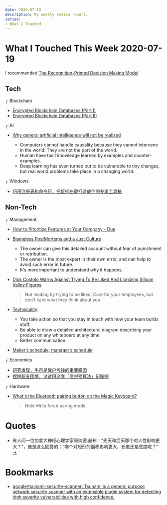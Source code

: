 ```yaml
---
date: 2020-07-19
description: My weekly review report.
series:
- What I Touched
---
```


# What I Touched This Week 2020-07-19

I recommended [The Recognition-Primed Decision Making Model](https://commoncog.com/blog/how-to-learn-tacit-knowledge/)

<!--more-->

## Tech

┌ Blockchain

* [Encrypted Blockchain Databases (Part I)](https://decentralizedthoughts.github.io/2020-07-10-encrypted-blockchain-databases-part-i/)
* [Encrypted Blockchain Databases (Part II)](https://decentralizedthoughts.github.io/2020-07-10-encrypted-blockchain-databases-part-ii/)

┌ AI

* [Why general artificial intelligence will not be realized](https://www.nature.com/articles/s41599-020-0494-4)

    * Computers cannot handle causality because they cannot intervene in the world. They are not the part of the world.
    * Human have tacit knowledge learned by examples and counter-examples.
    * Deep learning has even turned out to be vulnerable to tiny changes, but real world problems take place in a changing world.

┌ Windows

* [巧用注册表和命令行，把鼠标右键打造成你的专属工具箱](https://sspai.com/post/61098)

## Non-Tech

┌ Management

* [How to Prioritize Features at Your Company - Due](https://due.com/blog/how-to-prioritize-features-at-your-company/)

* [Blameless PostMortems and a Just Culture](https://codeascraft.com/2012/05/22/blameless-postmortems/)

    * The owner can give this detailed account without fear of punishment or retribution.
    * The owner is the most expert in their own error, and can help to avoid such error in future.
    * It's more important to understand why it happens.

* [Dick Costolo Warns Against Trying To Be Liked And Lionizing Silicon Valley Figures](https://techcrunch.com/2013/09/09/dick-costolo-warns-against-trying-to-be-liked-and-lionizing-silicon-valley-figures/)

    > Not leading by trying to be liked. Care for your employees, but don’t care what they think about you.

* [Technicality](https://randsinrepose.com/archives/technicality/)

    * You take action so that you stay in touch with how your team builds stuff.
    * Be able to draw a detailed architectural diagram describing your product on any whiteboard at any time.
    * Better communication.

* [Maker’s schedule, manager’s schedule](http://www.paulgraham.com/makersschedule.html)

┌ Economics

* [研究发现，牛市是散户亏钱的重要原因](https://mp.weixin.qq.com/s/mokOzC2ovdU85t_gjpfZ7g)
* [摆脱超支困境，试试用这套「信封预算法」记账吧](https://sspai.com/post/61367)

┌ Hardware

* [What's the Bluetooth pairing button on the Magic Keyboard?](https://forums.macrumors.com/threads/whats-the-bluetooth-pairing-button-on-the-magic-keyboard.2184984/)

    > Hold <kbd>⌘W</kbd> to force paring mode.

# Quotes

* 有人问一位加拿大神经心理学家唐纳德.赫布：“先天和后天哪个对人性影响更大？”，他是这么回答的：“哪个对矩形的面积影响更大，长度还是宽度呢？” [→](https://twgreatdaily.com/zh-hans/PswT7m0BMH2_cNUgDELc.html)

# Bookmarks

* [google/tsunami-security-scanner: Tsunami is a general purpose network security scanner with an extensible plugin system for detecting high severity vulnerabilities with high confidence.](https://github.com/google/tsunami-security-scanner)
